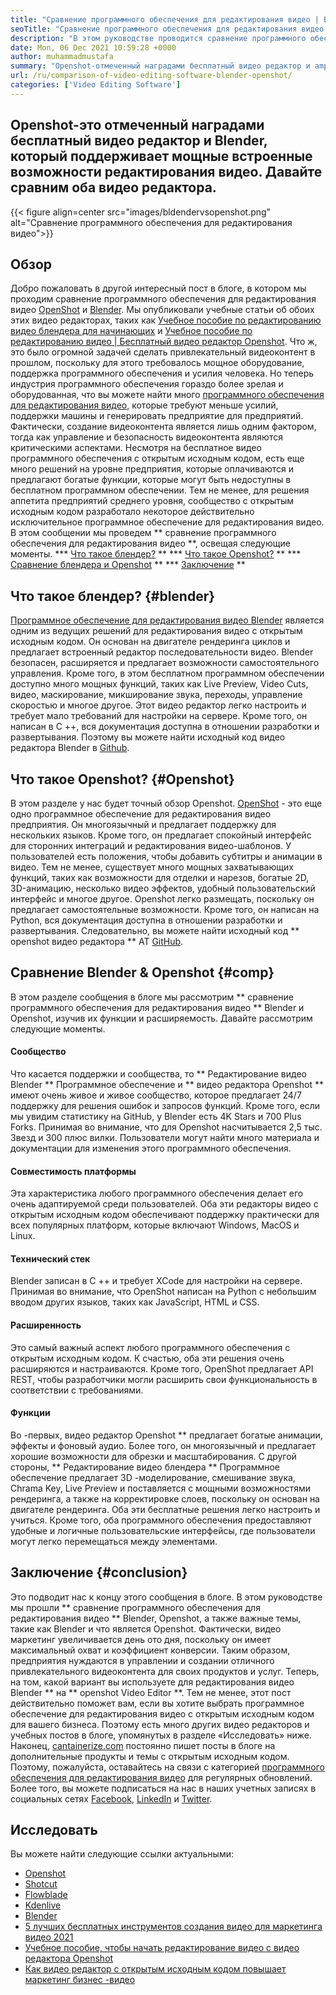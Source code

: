 ```yaml
---
title: "Сравнение программного обеспечения для редактирования видео | Блендер против Openshot" 
seoTitle: "Сравнение программного обеспечения для редактирования видео | Блендер против Openshot" 
description: "В этом руководстве проводится сравнение программного обеспечения для редактирования видео, платформы для редактирования видео Blender и видео редактора Openshot. Оба главных ведущих редактора являются открытым исходным кодом." 
date: Mon, 06 Dec 2021 10:59:28 +0000
author: muhammadmustafa
summary: "Openshot-отмеченный наградами бесплатный видео редактор и amp; Blender, который поддерживает мощные встроенные возможности для редактирования видео. Давайте сравним оба видео редактора." 
url: /ru/comparison-of-video-editing-software-blender-openshot/
categories: ['Video Editing Software']
---
```


## Openshot-это отмеченный наградами бесплатный видео редактор и Blender, который поддерживает мощные встроенные возможности редактирования видео. Давайте сравним оба видео редактора.

{{< figure align=center src="images/bldendervsopenshot.png" alt="Сравнение программного обеспечения для редактирования видео">}}


## Обзор
Добро пожаловать в другой интересный пост в блоге, в котором мы проходим сравнение программного обеспечения для редактирования видео [OpenShot][1] и [Blender][2]. Мы опубликовали учебные статьи об обоих этих видео редакторах, таких как [Учебное пособие по редактированию видео блендера для начинающих][3] и [Учебное пособие по редактированию видео | Бесплатный видео редактор Openshot][4]. Что ж, это было огромной задачей сделать привлекательный видеоконтент в прошлом, поскольку для этого требовалось мощное оборудование, поддержка программного обеспечения и усилия человека. Но теперь индустрия программного обеспечения гораздо более зрелая и оборудованная, что вы можете найти много [программного обеспечения для редактирования видео][5], которые требуют меньше усилий, поддержки машины и генерировать предприятие для предприятий.
Фактически, создание видеоконтента является лишь одним фактором, тогда как управление и безопасность видеоконтента являются критическими аспектами. Несмотря на бесплатное видео программного обеспечения с открытым исходным кодом, есть еще много решений на уровне предприятия, которые оплачиваются и предлагают богатые функции, которые могут быть недоступны в бесплатном программном обеспечении. Тем не менее, для решения аппетита предприятий среднего уровня, сообщество с открытым исходным кодом разработало некоторое действительно исключительное программное обеспечение для редактирования видео. В этом сообщении мы проведем ** сравнение программного обеспечения для редактирования видео **, освещая следующие моменты.
  *** [Что такое блендер?][6] **
  *** [Что такое Openshot?][7] **
  *** [Сравнение блендера и Openshot][8] **
  *** [Заключение][9] **

## Что такое блендер? {#blender}
[Программное обеспечение для редактирования видео Blender][10] является одним из ведущих решений для редактирования видео с открытым исходным кодом. Он основан на двигателе рендеринга циклов и предлагает встроенный редактор последовательности видео. Blender безопасен, расширяется и предлагает возможности самостоятельного управления. Кроме того, в этом бесплатном программном обеспечении доступно много мощных функций, таких как Live Preview, Video Cuts, видео, маскирование, микширование звука, переходы, управление скоростью и многое другое. Этот видео редактор легко настроить и требует мало требований для настройки на сервере. Кроме того, он написан в C ++, вся документация доступна в отношении разработки и развертывания. Поэтому вы можете найти исходный код видео редактора Blender в [Github][11].

## Что такое Openshot? {#Openshot}
В этом разделе у нас будет точный обзор Openshot. [OpenShot][1] - это еще одно программное обеспечение для редактирования видео предприятия. Он многоязычный и предлагает поддержку для нескольких языков. Кроме того, он предлагает спокойный интерфейс для сторонних интеграций и редактирования видео-шаблонов. У пользователей есть положения, чтобы добавить субтитры и анимации в видео. Тем не менее, существует много мощных захватывающих функций, таких как возможности для отделки и нарезов, богатые 2D, 3D-анимацию, несколько видео эффектов, удобный пользовательский интерфейс и многое другое. Openshot легко размещать, поскольку он предлагает самостоятельные возможности. Кроме того, он написан на Python, вся документация доступна в отношении разработки и развертывания. Следовательно, вы можете найти исходный код ** openshot видео редактора ** AT [GitHub][12].

## Сравнение Blender & Openshot {#comp}
В этом разделе сообщения в блоге мы рассмотрим ** сравнение программного обеспечения для редактирования видео ** Blender и Openshot, изучив их функции и расширяемость. Давайте рассмотрим следующие моменты.

#### Сообщество
Что касается поддержки и сообщества, то ** Редактирование видео Blender ** Программное обеспечение и ** видео редактора Openshot ** имеют очень живое и живое сообщество, которое предлагает 24/7 поддержку для решения ошибок и запросов функций. Кроме того, если мы увидим статистику на GitHub, у Blender есть 4K Stars и 700 Plus Forks. Принимая во внимание, что для Openshot насчитывается 2,5 тыс. Звезд и 300 плюс вилки. Пользователи могут найти много материала и документации для изменения этого программного обеспечения.

#### Совместимость платформы
Эта характеристика любого программного обеспечения делает его очень адаптируемой среди пользователей. Оба эти редакторы видео с открытым исходным кодом обеспечивают поддержку практически для всех популярных платформ, которые включают Windows, MacOS и Linux.

#### Технический стек
Blender записан в C ++ и требует XCode для настройки на сервере. Принимая во внимание, что OpenShot написан на Python с небольшим вводом других языков, таких как JavaScript, HTML и CSS.

#### Расширенность
Это самый важный аспект любого программного обеспечения с открытым исходным кодом. К счастью, оба эти решения очень расширяются и настраиваются. Кроме того, OpenShot предлагает API REST, чтобы разработчики могли расширить свои функциональность в соответствии с требованиями.

#### **Функции**
Во -первых, видео редактор Openshot ** предлагает богатые анимации, эффекты и фоновый аудио. Более того, он многоязычный и предлагает хорошие возможности для обрезки и масштабирования. С другой стороны, ** Редактирование видео блендера ** Программное обеспечение предлагает 3D -моделирование, смешивание звука, Chrama Key, Live Preview и поставляется с мощными возможностями рендеринга, а также на корректировке слоев, поскольку он основан на двигателе рендеринга. Оба эти бесплатные решения легко настроить и учиться. Кроме того, оба программного обеспечения предоставляют удобные и логичные пользовательские интерфейсы, где пользователи могут легко перемещаться между элементами.

## Заключение {#conclusion}
Это подводит нас к концу этого сообщения в блоге. В этом руководстве мы прошли ** сравнение программного обеспечения для редактирования видео ** Blender, Openshot, а также важные темы, такие как Blender и что является Openshot. Фактически, видео маркетинг увеличивается день ото дня, поскольку он имеет максимальный охват и коэффициент конверсии. Таким образом, предприятия нуждаются в управлении и создании отличного привлекательного видеоконтента для своих продуктов и услуг. Теперь, на том, какой вариант вы используете для редактирования видео Blender ** на ** openshot Video Editor **. Тем не менее, этот пост действительно поможет вам, если вы хотите выбрать программное обеспечение для редактирования видео с открытым исходным кодом для вашего бизнеса. Поэтому есть много других видео редакторов и учебных постов в блоге, упомянутых в разделе «Исследовать» ниже.
Наконец, [cantainerize.com][13] постоянно пишет посты в блоге на дополнительные продукты и темы с открытым исходным кодом. Поэтому, пожалуйста, оставайтесь на связи с категорией [программного обеспечения для редактирования видео][14] для регулярных обновлений. Более того, вы можете подписаться на нас в наших учетных записях в социальных сетях [Facebook][15], [LinkedIn][16] и [Twitter][17].

## Исследовать
Вы можете найти следующие ссылки актуальными:
  * [Openshot][1]
  * [Shotcut][18]
  * [Flowblade][19]
  * [Kdenlive][20]
  * [Blender][2]
  * [5 лучших бесплатных инструментов создания видео для маркетинга видео 2021][21]
  * [Учебное пособие, чтобы начать редактирование видео с видео редактора Openshot][22]
  * [Как видео редактор с открытым исходным кодом повышает маркетинг бизнес -видео][23]

  
[1]: https://products.containerize.com/video-editing-software/openshot
[2]: https://products.containerize.com/video-editing-software/blender
[3]: https://blog.containerize.com/video-editing-software/blender-video-editing-tutorial-for-beginners/
[4]: https://blog.containerize.com/video-editing-software/openshot-video-editor-tutorial-for-beginners-open-source/
[5]: https://products.containerize.com/video-editing-software/
[6]: #blender
[7]: #openshot
[8]: #comp
[9]: #Conclusion
[10]: https://products.containerize.com/video-editing-software/blender/
[11]: https://github.com/blender/blender
[12]: https://github.com/OpenShot/openshot-qt
[13]: https://www.containerize.com/
[14]: https://products.containerize.com/video-editing-software
[15]: https://web.facebook.com/containerize
[16]: https://www.linkedin.com/company/containerize/
[17]: https://twitter.com/containerize_co
[18]: https://products.containerize.com/video-editing-software/shotcut
[19]: https://products.containerize.com/video-editing-software/flowblade
[20]: https://products.containerize.com/video-editing-software/kdenlive
[21]: https://blog.containerize.com/video-editing-software/top-5-open-source-video-editor-software-for-video-marketing/
[22]: https://blog.containerize.com/video-editing-software/openshot-video-editor-tutorial-for-beginners-open-source/
[23]: https://blog.containerize.com/video-editing-software/how-video-editing-software-improves-business-video-marketing/
